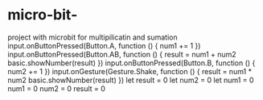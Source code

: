 # micro-bit-
project with microbit for multipilicatin and sumation
input.onButtonPressed(Button.A, function () {
    num1 += 1
})
input.onButtonPressed(Button.AB, function () {
    result = num1 + num2
    basic.showNumber(result)
})
input.onButtonPressed(Button.B, function () {
    num2 += 1
})
input.onGesture(Gesture.Shake, function () {
    result = num1 * num2
    basic.showNumber(result)
})
let result = 0
let num2 = 0
let num1 = 0
num1 = 0
num2 = 0
result = 0
